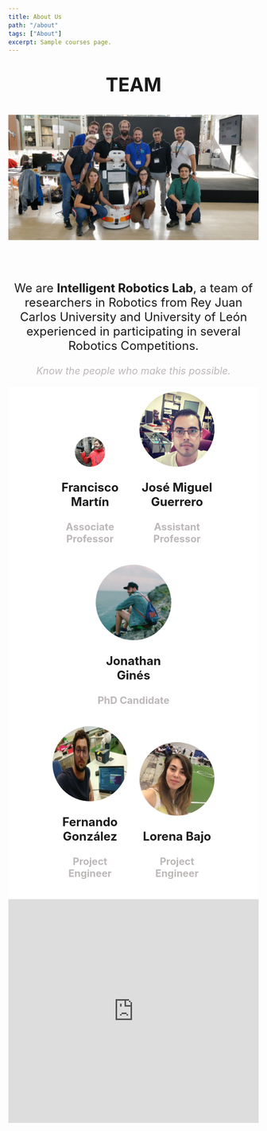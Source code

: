 ```yaml
---
title: About Us
path: "/about"
tags: ["About"]
excerpt: Sample courses page.
---
```


<style>
.grid {
  background: #fff;
  margin-bottom: 10px;
}

.grid .grid-img {
  width: 30%;
  margin: 10px;
  display: inline-block;
  position: relative;
}

.grid-img img {
  border-top-left-radius: 80%;
  border-top-right-radius: 80%;
  border-bottom-right-radius: 80%;
  border-bottom-left-radius: 80%;
}

.description {
  max-width: 100%;
  margin-top: 50px;
}

.description p {
  max-width: 100%;
  text-align: center;
}
iframe {
  width: 100%;
}
</style>

<div style="text-align: center;">

  <p style="font-size:38px">
    <strong>TEAM</strong>
  </p>
  <img src="../assets/images/intellrobotslab_team.jpg">

  <div class="description">
    <p style="font-size:24px">
      <br>
      We are <strong>Intelligent Robotics Lab</strong>, a team of researchers in Robotics
      from Rey Juan Carlos University and University of León experienced in
      participating in several Robotics Competitions.
    </p>
  </div>

  <p style="font-size:20px; color:#bdb8b8;">
    <i>Know the people who make this possible.</i>
  </p>
  <!-- start images Grid -->

  <div class="grid">
    <div class="grid-img">
      <img width="40%" src="../assets/images/paco.bin">
      <p style="font-size:24px">
        <strong>Francisco Martín</strong>
      </p>
      <p style="font-size:20px; color:#bdb8b8;">
        <strong>Associate Professor</strong>
      </p>
    </div>
    <div class="grid-img">
      <img src="../assets/images/josemiguel.jpg">
      <p style="font-size:24px">
        <strong>José Miguel Guerrero</strong>
      </p>
      <p style="font-size:20px; color:#bdb8b8;">
        <strong>Assistant Professor</strong>
      </p>
    </div>
    <div class="grid-img">
      <img src="../assets/images/jonatan.jpg">
      <p style="font-size:24px">
        <strong>Jonathan Ginés</strong>
      </p>
      <p style="font-size:20px; color:#bdb8b8;">
        <strong>PhD Candidate</strong>
      </p>
    </div>
    <div class="grid">
      <div class="grid-img">
        <img src="../assets/images/fernando.jpg" height="auto" width="auto">
        <p style="font-size:24px">
          <strong>Fernando González</strong>
        </p>
        <p style="font-size:20px; color:#bdb8b8;">
          <strong>Project Engineer</strong>
        </p>
      </div>
      <div class="grid-img">
        <img src="../assets/images/lorena.jpg">
        <p style="font-size:24px">
          <strong>Lorena Bajo</strong>
        </p>
        <p style="font-size:20px; color:#bdb8b8;">
          <strong>Project Engineer</strong>
        </p>
      </div>
  </div>

  <iframe src="https://www.google.com/maps/embed?pb=!1m18!1m12!1m3!1d3043.7073176428366!2d-3.8216746487588584!3d40.28225137162937!2m3!1f0!2f0!3f0!3m2!1i1024!2i768!4f13.1!3m3!1m2!1s0xd418b7f310d2417%3A0x8bb94231c370b55!2sUniversidad%20Rey%20Juan%20Carlos%20Campus%20de%20Fuenlabrada!5e0!3m2!1ses!2ses!4v1599824570268!5m2!1ses!2ses" width="600" height="450" frameborder="0" style="border:0;" allowfullscreen="" aria-hidden="false" tabindex="0"></iframe>

</div>
